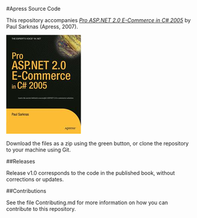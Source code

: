 #Apress Source Code

This repository accompanies [*Pro ASP.NET 2.0 E-Commerce in C# 2005*](http://www.apress.com/9781590597248) by Paul Sarknas (Apress, 2007).

![Cover image](9781590597248.jpg)

Download the files as a zip using the green button, or clone the repository to your machine using Git.

##Releases

Release v1.0 corresponds to the code in the published book, without corrections or updates.

##Contributions

See the file Contributing.md for more information on how you can contribute to this repository.
